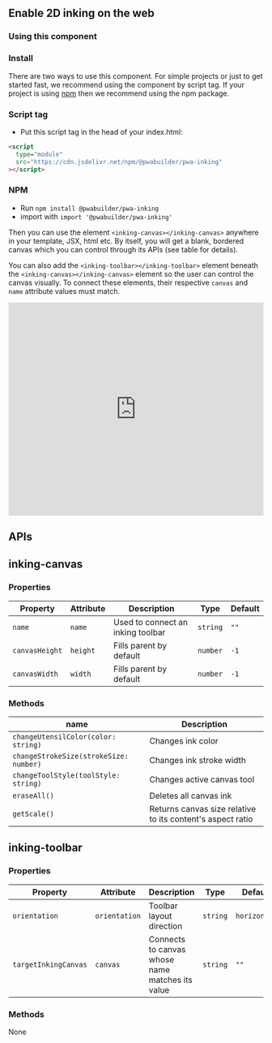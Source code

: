 <div id="headerDiv">

## Enable 2D inking on the web

</div>

<div id="contentContainer">
<div id="leftSide">
  
### Using this component

### Install

There are two ways to use this component. For simple projects or just to get started fast, we recommend using the component by script tag. If your project is using [npm](https://www.npmjs.com/) then we recommend using the npm package.

### Script tag

- Put this script tag in the head of your index.html:

```html
<script
  type="module"
  src="https://cdn.jsdelivr.net/npm/@pwabuilder/pwa-inking"
></script>
```

### NPM

- Run `npm install @pwabuilder/pwa-inking`
- import with `import '@pwabuilder/pwa-inking'`

Then you can use the element `<inking-canvas></inking-canvas>` anywhere in your template, JSX, html etc. By itself, you will get a blank, bordered canvas which you can control through its APIs (see table for details).

You can also add the `<inking-toolbar></inking-toolbar>` element beneath the `<inking-canvas></inking-canvas>` element so the user can control the canvas visually. To connect these elements, their respective `canvas` and `name` attribute values must match.

<!-- Copy and Paste Me -->
<div class="glitch-embed-wrap" style="height: 420px; width: 100%;">
  <iframe
    src="https://glitch.com/embed/#!/embed/pwa-inking?path=index.html&previewSize=100"
    title="pwa-inking on Glitch"
    allow="geolocation; microphone; camera; midi; vr; encrypted-media"
    style="height: 100%; width: 100%; border: 0;">
  </iframe>
</div>

## APIs

## inking-canvas

### Properties

| Property             | Attribute            | Description                                                                     | Type      | Default                                             |
| -------------------- | -------------------- | ------------------------------------------------------------------------------- | --------- | --------------------------------------------------- |
| `name`               | `name`               | Used to connect an inking toolbar                                               | `string`  | `""`                                                |
| `canvasHeight`       | `height`             | Fills parent by default                                                         | `number`  | `-1`                                                |
| `canvasWidth`        | `width`              | Fills parent by default                                                         | `number`  | `-1`                                                |

### Methods

| name                                      | Description                                                   |
| ---------------                           | --------------------------                                    |
| `changeUtensilColor(color: string)`       | Changes ink color                                             |
| `changeStrokeSize(strokeSize: number)`    | Changes ink stroke width                                      |
| `changeToolStyle(toolStyle: string)`      | Changes active canvas tool                                    | 
| `eraseAll()`                              | Deletes all canvas ink                                        |
| `getScale()`                              | Returns canvas size relative to its content's aspect ratio    |

## inking-toolbar

### Properties

| Property             | Attribute            | Description                                                                     | Type      | Default                                             |
| -------------------- | -------------------- | ------------------------------------------------------------------------------- | --------- | --------------------------------------------------- |
| `orientation`        | `orientation`        | Toolbar layout direction                                                        | `string`  | `horizontal`                                        |
| `targetInkingCanvas` | `canvas`             | Connects to canvas whose name matches its value                                 | `string`  | `""`                                                |

### Methods

None